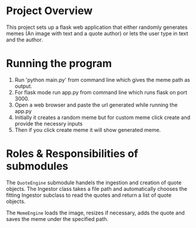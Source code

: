 # Project Overview
This project sets up a flask web application that either randomly
generates memes (An image with text and a quote author) or lets the user 
type in text and the author.
# Running the program

 1. Run 'python main.py' from command line which gives the meme path as output.
 2. For flask mode run app.py from command line which runs flask on port 3000.
 3. Open a web browser and paste the url generated while running the app.py
 4. Initially it creates a random meme but for custom meme click create and provide the necessry inputs
 5. Then if you click create meme it will show generated meme.

# Roles & Responsibilities of submodules
The `QuoteEngine` submodule handels the ingestion and creation of quote objects.
The Ingestor class takes a file path and automatically chooses the fitting Ingestor
subclass to read the quotes and return a list of quote objects.

The `MemeEngine` loads the image, resizes if necessary, adds the quote and
saves the meme under the specified path.